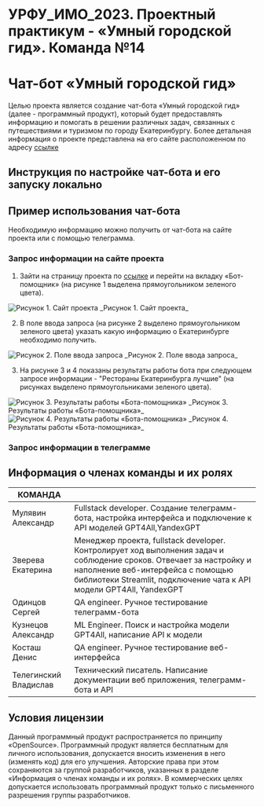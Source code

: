 # УРФУ_ИМО_2023. Проектный практикум - «Умный городской гид». Команда №14

# Чат-бот «Умный городской гид»
Целью проекта является создание чат-бота «Умный городской гид» (далее - программный продукт), который будет предоставлять информацию и помогать в решении различных задач, связанных с путешествиями и туризмом по городу Екатеринбургу.
Более детальная информация о проекте представлена на его сайте расположенном по адресу [ссылке](https://urfu-iml-2023-14-project-workshop.streamlit.app/)
## Инструкция по настройке чат-бота и его запуску локально


## Пример использования чат-бота

Необходимую информацию можно получить от чат-бота на сайте проекта или с помощью телеграмма.

### Запрос информации на сайте проекта
1. Зайти на страницу проекта по [ссылке](https://urfu-iml-2023-14-project-workshop.streamlit.app/) и перейти на вкладку «Бот-помощник» (на рисунке 1 выделена прямоугольником зеленого цвета).
<image src="/image_and_history_city/web.png" alt="Рисунок 1. Сайт проекта">
_Рисунок 1. Сайт проекта_

2. В поле ввода запроса (на рисунке 2 выделено прямоугольником зеленого цвета) указать какую информацию о Екатеринбурге необходимо получить.
<image src="/image_and_history_city/request_web_1.png" alt="Рисунок 2. Поле ввода запроса">
_Рисунок 2. Поле ввода запроса_


3. На рисунке 3 и 4 показаны результаты работы бота при следующем запросе информации - "Рестораны Екатеринбурга лучшие" (на рисунках выделено прямоугольниками зеленого цвета).
<image src="/image_and_history_city/result_web_1.png" alt="Рисунок 3. Результаты работы «Бота-помощника»">
_Рисунок 3. Результаты работы «Бота-помощника»_
<image src="/image_and_history_city/result_web_2.png" alt="Рисунок 4. Результаты работы «Бота-помощника»">
_Рисунок 4. Результаты работы «Бота-помощника»_


### Запрос информации в телеграмме

## Информация о членах команды и их ролях


| КОМАНДА  | |
|-------------------|---------------------------------------------|
| Мулявин Александр | Fullstack developer. Создание телеграмм-бота, настройка интерфейса и подключение к API моделей GPT4All,YandexGPT|
| Зверева Екатерина | Менеджер проекта, fullstack developer. Контролирует ход выполнения задач и соблюдение сроков. Отвечает за настройку и наполнение веб-интерфейса с помощью библиотеки Streamlit, подключение чата к API модели GPT4All, YandexGPT|
| Одинцов Сергей    | QA engineer. Ручное тестирование телеграмм-бота|
| Кузнецов Александр| ML Engineer. Поиск и настройка модели GPT4All, написание API к модели|
| Косташ Денис      | QA engineer. Ручное тестирование веб-интерфейса|
|Телегинский Владислав| Технический писатель. Написание документации веб приложения, телеграмм-бота и API|

## Условия лицензии
Данный программный продукт распространяется по принципу «OpenSource». Программный продукт является бесплатным для личного использования, допускается вносить изменения в него (изменять код) для его улучшения. Авторские права при этом сохраняются за группой разработчиков, указанных в разделе «Информация о членах команды и их ролях».
В коммерческих целях допускается использовать программный продукт только с письменного разрешения группы разработчиков.
